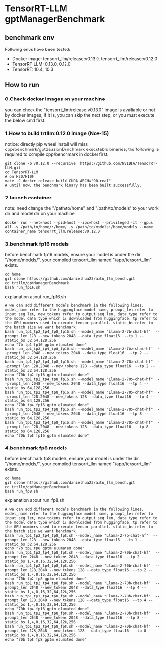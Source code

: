 # TensorRT-LLM gptManagerBenchmark
## benchmark env
Follwing envs have been tested:

* Docker image: tensorrt_llm/release:v0.13.0, tensorrt_llm/release:v0.12.0
* TensorRT-LLM: 0.13.0, 0.12.0
* TensorRT: 10.4, 10.3
## How to run
### 0.Check docker images on your machine
you can check the "tensorrt_llm/release:v0.13.0" image is availiable or not by docker images, if it is, you can skip the next step, or you must execute the below cmd first.

### 1.How to build trtllm:0.12.0 image (Nov-15)
notice: directly pip wheel install will miss cpp/benchmark/gptSessionBenchmark executable binaries, the following is required to compile cpp/benchmark in docker first.

```
git clone -b v0.12.0 --recursive  https://github.com/NVIDIA/TensorRT-LLM.git
cd TensorRT-LLM
# on H20/H100
make -C docker release_build CUDA_ARCH="90-real"
# until now, the benchmark binary has been built successfully.
```
### 2.launch container
note: need change the "/path/to/home" and "/path/to/models" to your work dir and model dir on your machine
```
docker run --net=host --pid=host --ipc=host --privileged -it --gpus all -v /path/to/home/:/home/ -v /path/to/models:/home/models --name container_name tensorrt_llm/release:v0.12.0
```
### 3.benchmark fp16 models
before benchmark fp16 models, ensure your model is under the dir "/home/models/", your compiled tensorrt_llm named "/app/tensorrt_llm" exists.
```
cd home
git clone https://github.com/danielhua23/auto_llm_bench.git
cd trtllm/gptManagerBenchmark
bash run_fp16.sh
```
explanation about run_fp16.sh
```
# we can add different models benchmark in the following lines, model_name refer to the huggingface model name, prompt_len refer to input seq len, new_tokens refer to output seq len, data_type refer to the model data type which is downloaded from huggingface, tp refer to the GPU numbers used to execute tensor parallel. static_bs refer to the batch size we want benchmark
bash run_tp1_tp2_tp4_tp8_fp16.sh --model_name "Llama-2-7b-chat-hf"  --prompt_len 128 --new_tokens 2048 --data_type float16  --tp 1 --static_bs 32,64,128,256
echo "7b tp1 fp16 gptm elumated done"
bash run_tp1_tp2_tp4_tp8_fp16.sh --model_name "Llama-2-70b-chat-hf"  --prompt_len 2048 --new_tokens 2048 --data_type float16  --tp 2 --static_bs 32,64,128,256
bash run_tp1_tp2_tp4_tp8_fp16.sh --model_name "Llama-2-70b-chat-hf"  --prompt_len 128,2048 --new_tokens 128 --data_type float16  --tp 2 --static_bs 32,64,128,256
echo "70b tp2 fp16 gptm elumated done"
bash run_tp1_tp2_tp4_tp8_fp16.sh --model_name "Llama-2-70b-chat-hf"  --prompt_len 2048 --new_tokens 2048 --data_type float16  --tp 4 --static_bs 64,128,256
bash run_tp1_tp2_tp4_tp8_fp16.sh --model_name "Llama-2-70b-chat-hf"  --prompt_len 128,2048 --new_tokens 128 --data_type float16  --tp 4 --static_bs 64,128,256
echo "70b tp4 fp16 gptm elumated done"
bash run_tp1_tp2_tp4_tp8_fp16.sh --model_name "Llama-2-70b-chat-hf"  --prompt_len 2048 --new_tokens 2048 --data_type float16  --tp 8 --static_bs 64,128,256
bash run_tp1_tp2_tp4_tp8_fp16.sh --model_name "Llama-2-70b-chat-hf"  --prompt_len 128,2048 --new_tokens 128 --data_type float16  --tp 8 --static_bs 64,128,256
echo "70b tp8 fp16 gptm elumated done"
```
### 4.benchmark fp8 models
before benchmark fp8 models, ensure your model is under the dir "/home/models/", your compiled tensorrt_llm named "/app/tensorrt_llm" exists.
```
cd home
git clone https://github.com/danielhua23/auto_llm_bench.git
cd trtllm/gptManagerBenchmark
bash run_fp8.sh
```
explanation about run_fp8.sh
```
# we can add different models benchmark in the following lines, model_name refer to the huggingface model name, prompt_len refer to input seq len, new_tokens refer to output seq len, data_type refer to the model data type which is downloaded from huggingface, tp refer to the GPU numbers used to execute tensor parallel. static_bs refer to the batch size we want benchmark
bash run_tp1_tp2_tp4_tp8_fp8.sh --model_name "Llama-2-7b-chat-hf"  --prompt_len 128 --new_tokens 2048 --data_type float16  --tp 1 --static_bs 32,64,128,256
echo "7b tp1 fp8 gptm elumated done"
bash run_tp1_tp2_tp4_tp8_fp8.sh --model_name "Llama-2-70b-chat-hf"  --prompt_len 2048 --new_tokens 2048 --data_type float16  --tp 2 --static_bs 1,4,8,16,32,64,128,256
bash run_tp1_tp2_tp4_tp8_fp8.sh --model_name "Llama-2-70b-chat-hf"  --prompt_len 128,2048 --new_tokens 128 --data_type float16  --tp 2 --static_bs 1,4,8,16,32,64,128,256
echo "70b tp2 fp8 gptm elumated done"
bash run_tp1_tp2_tp4_tp8_fp8.sh --model_name "Llama-2-70b-chat-hf"  --prompt_len 2048 --new_tokens 2048 --data_type float16  --tp 4 --static_bs 1,4,8,16,32,64,128,256
bash run_tp1_tp2_tp4_tp8_fp8.sh --model_name "Llama-2-70b-chat-hf"  --prompt_len 128,2048 --new_tokens 128 --data_type float16  --tp 4 --static_bs 1,4,8,16,32,64,128,256
echo "70b tp4 fp16 gptm elumated done"
bash run_tp1_tp2_tp4_tp8_fp8.sh --model_name "Llama-2-70b-chat-hf"  --prompt_len 2048 --new_tokens 2048 --data_type float16  --tp 8 --static_bs 1,4,8,16,32,64,128,256
bash run_tp1_tp2_tp4_tp8_fp8.sh --model_name "Llama-2-70b-chat-hf"  --prompt_len 128,2048 --new_tokens 128 --data_type float16  --tp 8 --static_bs 1,4,8,16,32,64,128,256
echo "70b tp8 fp8 gptm elumated done"
```
